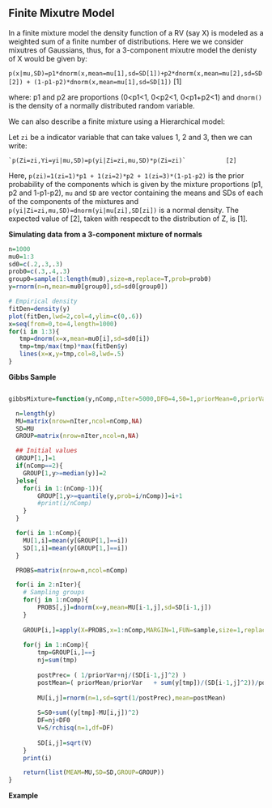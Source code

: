 
## Finite Mixutre Model

In a finite mixture model the density function of a RV (say X) is modeled as a weighted sum of a finite number of distributions. Here we we consider mixutres of Gaussians, thus, for a 3-component mixutre model the denisty of X would be given by:


  `p(x|mu,SD)=p1*dnorm(x,mean=mu[1],sd=SD[1])+p2*dnorm(x,mean=mu[2],sd=SD[2]) + (1-p1-p2)*dnorm(x,mean=mu[1],sd=SD[1])`  [1]
     
where: p1 and p2 are proportions (0<p1<1, 0<p2<1, 0<p1+p2<1) and `dnorm()` is the density of a normally distributed random variable.

We can also describe a finite mixture using a Hierarchical model:

Let `zi` be a indicator variable that can take values 1, 2 and 3, then we can write:


	`p(Zi=zi,Yi=yi|mu,SD)=p(yi|Zi=zi,mu,SD)*p(Zi=zi)`			[2]
	
Here, `p(zi)=1(zi=1)*p1 + 1(zi=2)*p2 + 1(zi=3)*(1-p1-p2)` is the prior probability of the components which is given by the mixture proportions (p1, p2 and 1-p1-p2), `mu` and `SD` are vector containing the means and SDs of each of the components of the mixtures and `p(yi|Zi=zi,mu,SD)=dnorm(yi|mu[zi],SD[zi])` is a normal density. The expected value of [2], taken with respecdt to the distribution of Z, is [1]. 


**Simulating data from a 3-component mixture of normals**

```r
n=1000
mu0=1:3
sd0=c(.2,.3,.3)
prob0=c(.3,.4,.3)
group0=sample(1:length(mu0),size=n,replace=T,prob=prob0)
y=rnorm(n=n,mean=mu0[group0],sd=sd0[group0])

# Empirical density
fitDen=density(y)
plot(fitDen,lwd=2,col=4,ylim=c(0,.6))
x=seq(from=0,to=4,length=1000)
for(i in 1:3){
   tmp=dnorm(x=x,mean=mu0[i],sd=sd0[i])
   tmp=tmp/max(tmp)*max(fitDen$y)
   lines(x=x,y=tmp,col=8,lwd=.5)
}


```

**Gibbs Sample**

```r

gibbsMixture=function(y,nComp,nIter=5000,DF0=4,S0=1,priorMean=0,priorVar=1e5){

  n=length(y)
  MU=matrix(nrow=nIter,ncol=nComp,NA)
  SD=MU
  GROUP=matrix(nrow=nIter,ncol=n,NA)

  ## Initial values
  GROUP[1,]=1
  if(nComp==2){
	GROUP[1,y>=median(y)]=2
  }else{
	for(i in 1:(nComp-1)){
		GROUP[1,y>=quantile(y,prob=i/nComp)]=i+1
		#print(i/nComp)
	}
  }

  for(i in 1:nComp){
	MU[1,i]=mean(y[GROUP[1,]==i])
	SD[1,i]=mean(y[GROUP[1,]==i])
  }	

  PROBS=matrix(nrow=n,ncol=nComp)

  for(i in 2:nIter){
	# Sampling groups
	for(j in 1:nComp){
		PROBS[,j]=dnorm(x=y,mean=MU[i-1,j],sd=SD[i-1,j])
	}
	
	GROUP[i,]=apply(X=PROBS,x=1:nComp,MARGIN=1,FUN=sample,size=1,replace=F)
	
	for(j in 1:nComp){
		tmp=GROUP[i,]==j
		nj=sum(tmp)
		
		postPrec= ( 1/priorVar+nj/(SD[i-1,j]^2) )
		postMean=( priorMean/priorVar   + sum(y[tmp])/(SD[i-1,j]^2))/postPrec
		
		MU[i,j]=rnorm(n=1,sd=sqrt(1/postPrec),mean=postMean)
		
		S=S0+sum((y[tmp]-MU[i,j])^2)
		DF=nj+DF0
		V=S/rchisq(n=1,df=DF)
		
		SD[i,j]=sqrt(V)
	}
	print(i)

	return(list(MEAM=MU,SD=SD,GROUP=GROUP))
}
```

**Example**

```r


```
